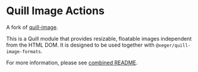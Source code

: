 # Quill Image Actions

A fork of [quill-image](https://github.com/xeger/quill-image).

This is a Quill module that provides resizable, floatable images independent from the HTML DOM. It is designed to be used together with `@xeger/quill-image-formats`.

For more information, please see [combined README](https://github.com/xeger/quill-image#readme).
